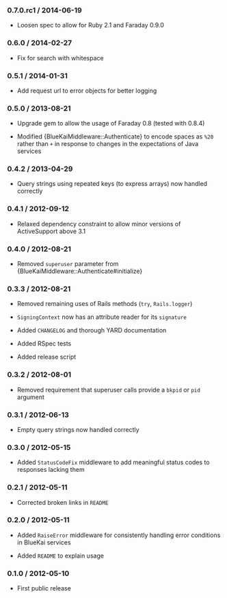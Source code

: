 ### 0.7.0.rc1 / 2014-06-19

* Loosen spec to allow for Ruby 2.1 and Faraday 0.9.0

### 0.6.0 / 2014-02-27

* Fix for search with whitespace

### 0.5.1 / 2014-01-31

* Add request url to error objects for better logging

### 0.5.0 / 2013-08-21

* Upgrade gem to allow the usage of Faraday 0.8 (tested with 0.8.4)

* Modified {BlueKaiMiddleware::Authenticate} to encode spaces as `%20` rather than `+` in response
  to changes in the expectations of Java services

### 0.4.2 / 2013-04-29

* Query strings using repeated keys (to express arrays) now handled correctly

### 0.4.1 / 2012-09-12

* Relaxed dependency constraint to allow minor versions of ActiveSupport above 3.1

### 0.4.0 / 2012-08-21

* Removed `superuser` parameter from {BlueKaiMiddleware::Authenticate#initialize}

### 0.3.3 / 2012-08-21

* Removed remaining uses of Rails methods (`try`, `Rails.logger`)

* `SigningContext` now has an attribute reader for its `signature`

* Added `CHANGELOG` and thorough YARD documentation

* Added RSpec tests

* Added release script

### 0.3.2 / 2012-08-01

* Removed requirement that superuser calls provide a `bkpid` or `pid` argument

### 0.3.1 / 2012-06-13

* Empty query strings now handled correctly

### 0.3.0 / 2012-05-15

* Added `StatusCodeFix` middleware to add meaningful status codes to responses lacking them

### 0.2.1 / 2012-05-11

* Corrected broken links in `README`

### 0.2.0 / 2012-05-11

* Added `RaiseError` middleware for consistently handling error conditions in BlueKai services

* Added `README` to explain usage

### 0.1.0 / 2012-05-10

* First public release
